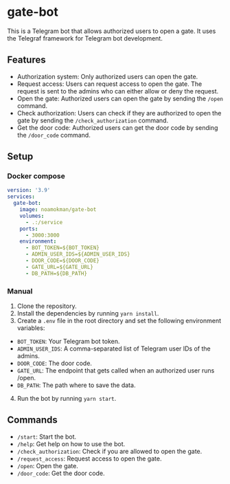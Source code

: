 # gate-bot

This is a Telegram bot that allows authorized users to open a gate. It uses the Telegraf framework for Telegram bot development.

## Features
- Authorization system: Only authorized users can open the gate.
- Request access: Users can request access to open the gate. The request is sent to the admins who can either allow or deny the request.
- Open the gate: Authorized users can open the gate by sending the `/open` command.
- Check authorization: Users can check if they are authorized to open the gate by sending the `/check_authorization` command.
- Get the door code: Authorized users can get the door code by sending the `/door_code` command.

## Setup
### Docker compose

```yml
version: '3.9'
services:
  gate-bot:
    image: noamokman/gate-bot
    volumes:
      - .:/service
    ports:
      - 3000:3000
    environment:
      - BOT_TOKEN=${BOT_TOKEN}
      - ADMIN_USER_IDS=${ADMIN_USER_IDS}
      - DOOR_CODE=${DOOR_CODE}
      - GATE_URL=${GATE_URL}
      - DB_PATH=${DB_PATH}
```

### Manual
1. Clone the repository.
2. Install the dependencies by running `yarn install`.
3. Create a `.env` file in the root directory and set the following environment variables:
  - `BOT_TOKEN`: Your Telegram bot token.
  - `ADMIN_USER_IDS`: A comma-separated list of Telegram user IDs of the admins.
  - `DOOR_CODE`: The door code.
  - `GATE_URL`: The endpoint that gets called when an authorized user runs /open.
  - `DB_PATH`: The path where to save the data.
4. Run the bot by running `yarn start`.


## Commands
- `/start`: Start the bot.
- `/help`: Get help on how to use the bot.
- `/check_authorization`: Check if you are allowed to open the gate.
- `/request_access`: Request access to open the gate.
- `/open`: Open the gate.
- `/door_code`: Get the door code.